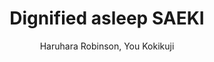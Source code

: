 --- 
slug: "dignified-asleep-saeki"
title: "Dignified asleep SAEKI"
publishdate: "2019-01-05"
src: "https://365manga.net/manga/dignified-asleep-saeki"
author: "Haruhara Robinson, You Kokikuji"
image: "https://data.365manga.net/images/thumbnails/32559-dignified-asleep-saeki.jpg"
tags: ["Comedy","Romance","School life","Shounen","Shounen ai"]
chapters: ["Chapter 9: Lunch Of Resolve ","Chapter 8: Storage Room ","Chapter 7.5: Saeki Goes Shopping ","Chapter 7: Pen And Saeki ","Chapter 6: After School ","Chapter 6.5: Saeki Makes Dinner ","Chapter 5: Physical Examination ","Chapter 4: Sleeping Plan ","Chapter 3: Trigger ","Chapter 2: Fifth Period's Trap ","Chapter 1: A Dignified Sleeping Face"]
chapterlinks: ["https://365manga.net/dignified-asleep-saeki/chapter-9.html","https://365manga.net/dignified-asleep-saeki/chapter-8.html","https://365manga.net/dignified-asleep-saeki/chapter-7-5.html","https://365manga.net/dignified-asleep-saeki/chapter-7.html","https://365manga.net/dignified-asleep-saeki/chapter-6.html","https://365manga.net/dignified-asleep-saeki/chapter-6-5.html","https://365manga.net/dignified-asleep-saeki/chapter-5.html","https://365manga.net/dignified-asleep-saeki/chapter-4.html","https://365manga.net/dignified-asleep-saeki/chapter-3.html","https://365manga.net/dignified-asleep-saeki/chapter-2.html","https://365manga.net/dignified-asleep-saeki/chapter-1.html"]
description: "The class representative, Saeki, uses an array of tactics to sleep during class. Tokimiya, the boy sitting next to her, tends to observe her different tactics and while doing so his interest begins to shift...
In other words, Saeki wants to sleep."
---